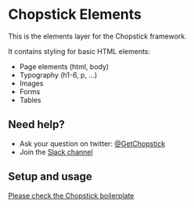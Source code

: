 Chopstick Elements
==================

This is the elements layer for the Chopstick framework.

It contains styling for basic HTML elements:
- Page elements (html, body)
- Typography (h1-6, p, ...)
- Images
- Forms
- Tables

## Need help?
- Ask your question on twitter: [@GetChopstick](https://twitter.com/GetChopstick)
- Join the [Slack channel](https://getchopstick.slack.com)

## Setup and usage
[Please check the Chopstick boilerplate](https://github.com/getchopstick/chopstick-boilerplate)
